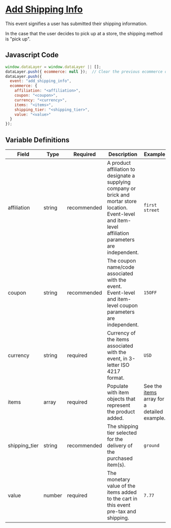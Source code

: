 # [Add Shipping Info](https://developers.google.com/analytics/devguides/collection/ga4/reference/events?client_type=gtm#add_shipping_info)

This event signifies a user has submitted their shipping information.

In the case that the user decides to pick up at a store, the shipping method is "pick up".

## Javascript Code

```js
window.dataLayer = window.dataLayer || [];
dataLayer.push({ ecommerce: null });  // Clear the previous ecommerce object.
dataLayer.push({
  event: "add_shipping_info",
  ecommerce: {
    affiliation: "<affiliation>",
    coupon: "<coupon>",
    currency: "<currency>",
    items: "<items>",
    shipping_tier: "<shipping_tier>",
    value: "<value>"
  }
});
```

## Variable Definitions

|Field|Type|Required|Description|Example|
| --- | --- | --- | --- | --- |
|affiliation|string|recommended|A product affiliation to designate a supplying company or brick and mortar store location. Event-level and item-level affiliation parameters are independent.|`first street`|
|coupon|string|recommended|The coupon name/code associated with the event. Event-level and item-level coupon parameters are independent.|`15OFF`|
|currency|string|required|Currency of the items associated with the event, in 3-letter ISO 4217 format.|`USD`|
|items|array|required|Populate with item objects that represent the product added.|See the [items](/schemas/items.md) array for a detailed example.|
|shipping_tier|string|recommended|The shipping tier selected for the delivery of the purchased item(s).|`ground`|
|value|number|required|The monetary value of the items added to the cart in this event pre-tax and shipping.|`7.77`|
